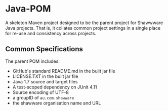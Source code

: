 Java-POM
========

A skeleton Maven project designed to be the parent project for Shawwware Java projects. That is, it collates common project settings in a single place for re-use and consistency across projects.

Common Specifications
---------------------

The parent POM includes:

* GitHub's standard README.md in the built jar file
* LICENSE.TXT in the built jar file
* Java 1.7 source and target files
* A test-scoped dependency on JUnit 4.11
* Source encoding of UTF-8
* a groupID of <code>au.com.shawware</code>
* the shawware organisation name and URL

